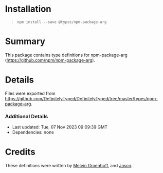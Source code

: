 # Installation
> `npm install --save @types/npm-package-arg`

# Summary
This package contains type definitions for npm-package-arg (https://github.com/npm/npm-package-arg).

# Details
Files were exported from https://github.com/DefinitelyTyped/DefinitelyTyped/tree/master/types/npm-package-arg.

### Additional Details
 * Last updated: Tue, 07 Nov 2023 09:09:39 GMT
 * Dependencies: none

# Credits
These definitions were written by [Melvin Groenhoff](https://github.com/mgroenhoff), and [Jason](https://github.com/OiYouYeahYou).

